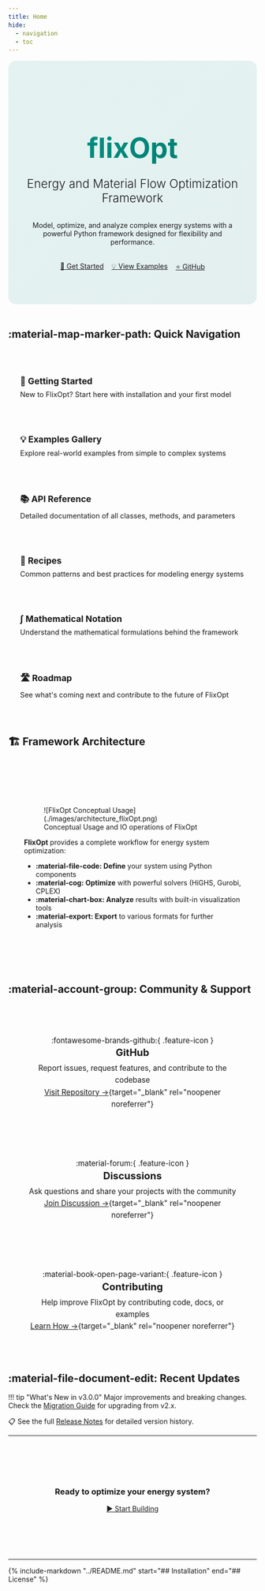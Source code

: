 ```yaml
---
title: Home
hide:
  - navigation
  - toc
---
```


<style>
.hero-section {
  text-align: center;
  padding: 4rem 2rem 3rem 2rem;
  background: linear-gradient(135deg, rgba(0, 150, 136, 0.1) 0%, rgba(0, 121, 107, 0.1) 100%);
  border-radius: 1rem;
  margin-bottom: 3rem;
}

.hero-section h1 {
  font-size: 3.5rem;
  font-weight: 700;
  margin-bottom: 1rem;
  background: linear-gradient(135deg, #009688 0%, #00796B 100%);
  -webkit-background-clip: text;
  -webkit-text-fill-color: transparent;
  background-clip: text;
}

.hero-section .tagline {
  font-size: 1.5rem;
  color: var(--md-default-fg-color--light);
  margin-bottom: 2rem;
  font-weight: 300;
}

.hero-buttons {
  display: flex;
  gap: 1rem;
  justify-content: center;
  flex-wrap: wrap;
  margin-top: 2rem;
}

.feature-grid {
  display: grid;
  grid-template-columns: repeat(auto-fit, minmax(280px, 1fr));
  gap: 2rem;
  margin: 3rem 0;
}

.feature-card {
  padding: 2rem;
  border-radius: 0.75rem;
  background: var(--md-code-bg-color);
  border: 1px solid var(--md-default-fg-color--lightest);
  transition: all 0.3s ease;
  text-align: center;
}

.feature-card:hover {
  transform: translateY(-4px);
  box-shadow: 0 8px 16px rgba(0, 0, 0, 0.1);
  border-color: var(--md-primary-fg-color);
}

.feature-icon {
  font-size: 3rem;
  margin-bottom: 1rem;
  display: block;
}

.feature-card h3 {
  margin-top: 0;
  margin-bottom: 0.5rem;
  font-size: 1.25rem;
}

.feature-card p {
  color: var(--md-default-fg-color--light);
  margin: 0;
  font-size: 0.95rem;
  line-height: 1.6;
}

.stats-banner {
  display: flex;
  justify-content: space-around;
  padding: 2rem;
  background: var(--md-code-bg-color);
  border-radius: 0.75rem;
  margin: 3rem 0;
  text-align: center;
  flex-wrap: wrap;
  gap: 2rem;
}

.stat-item {
  flex: 1;
  min-width: 150px;
}

.stat-number {
  font-size: 2.5rem;
  font-weight: 700;
  color: var(--md-primary-fg-color);
  display: block;
}

.stat-label {
  color: var(--md-default-fg-color--light);
  font-size: 0.9rem;
  text-transform: uppercase;
  letter-spacing: 0.05em;
}

.architecture-section {
  margin: 4rem 0;
  padding: 2rem;
  background: var(--md-code-bg-color);
  border-radius: 0.75rem;
}

.quick-links {
  display: grid;
  grid-template-columns: repeat(auto-fit, minmax(250px, 1fr));
  gap: 1.5rem;
  margin: 3rem 0;
}

.quick-link-card {
  padding: 1.5rem;
  border-left: 4px solid var(--md-primary-fg-color);
  background: var(--md-code-bg-color);
  border-radius: 0.5rem;
  transition: all 0.2s ease;
  text-decoration: none;
  display: block;
}

.quick-link-card:hover {
  background: var(--md-default-fg-color--lightest);
  transform: translateX(4px);
}

.quick-link-card h3 {
  margin: 0 0 0.5rem 0;
  font-size: 1.1rem;
  color: var(--md-primary-fg-color);
}

.quick-link-card p {
  margin: 0;
  color: var(--md-default-fg-color--light);
  font-size: 0.9rem;
}

@media screen and (max-width: 768px) {
  .hero-section h1 {
    font-size: 2.5rem;
  }

  .hero-section .tagline {
    font-size: 1.2rem;
  }

  .hero-buttons {
    flex-direction: column;
    align-items: stretch;
  }

  .feature-grid {
    grid-template-columns: 1fr;
  }

  .stats-banner {
    flex-direction: column;
  }
}
</style>

<div class="hero-section">

<h1>flixOpt</h1>

<p class="tagline">Energy and Material Flow Optimization Framework</p>

<p>Model, optimize, and analyze complex energy systems with a powerful Python framework designed for flexibility and performance.</p>

<p class="hero-buttons">
  <a href="getting-started/" class="md-button md-button--primary">🚀 Get Started</a>
  <a href="examples/" class="md-button">💡 View Examples</a>
  <a href="https://github.com/flixOpt/flixopt" class="md-button" target="_blank" rel="noopener noreferrer">⭐ GitHub</a>
</p>

</div>

## :material-map-marker-path: Quick Navigation

<div class="quick-links">
  <a href="getting-started/" class="quick-link-card">
    <h3>🚀 Getting Started</h3>
    <p>New to FlixOpt? Start here with installation and your first model</p>
  </a>

  <a href="examples/" class="quick-link-card">
    <h3>💡 Examples Gallery</h3>
    <p>Explore real-world examples from simple to complex systems</p>
  </a>

  <a href="api-reference/" class="quick-link-card">
    <h3>📚 API Reference</h3>
    <p>Detailed documentation of all classes, methods, and parameters</p>
  </a>

  <a href="user-guide/recipes/" class="quick-link-card">
    <h3>📖 Recipes</h3>
    <p>Common patterns and best practices for modeling energy systems</p>
  </a>

  <a href="user-guide/mathematical-notation/" class="quick-link-card">
    <h3>∫ Mathematical Notation</h3>
    <p>Understand the mathematical formulations behind the framework</p>
  </a>

  <a href="roadmap/" class="quick-link-card">
    <h3>🛣️ Roadmap</h3>
    <p>See what's coming next and contribute to the future of FlixOpt</p>
  </a>
</div>

## 🏗️ Framework Architecture

<div class="architecture-section" markdown="1">

<figure markdown>
  ![FlixOpt Conceptual Usage](./images/architecture_flixOpt.png)
  <figcaption>Conceptual Usage and IO operations of FlixOpt</figcaption>
</figure>

**FlixOpt** provides a complete workflow for energy system optimization:

- **:material-file-code: Define** your system using Python components
- **:material-cog: Optimize** with powerful solvers (HiGHS, Gurobi, CPLEX)
- **:material-chart-box: Analyze** results with built-in visualization tools
- **:material-export: Export** to various formats for further analysis

</div>

## :material-account-group: Community & Support

<div class="feature-grid" markdown="1">

<div class="feature-card" markdown="1">

:fontawesome-brands-github:{ .feature-icon }

### GitHub

Report issues, request features, and contribute to the codebase

[Visit Repository →](https://github.com/flixOpt/flixopt){target="_blank" rel="noopener noreferrer"}

</div>

<div class="feature-card" markdown="1">

:material-forum:{ .feature-icon }

### Discussions

Ask questions and share your projects with the community

[Join Discussion →](https://github.com/flixOpt/flixopt/discussions){target="_blank" rel="noopener noreferrer"}

</div>

<div class="feature-card" markdown="1">

:material-book-open-page-variant:{ .feature-icon }

### Contributing

Help improve FlixOpt by contributing code, docs, or examples

[Learn How →](contribute/){target="_blank" rel="noopener noreferrer"}

</div>

</div>


## :material-file-document-edit: Recent Updates

!!! tip "What's New in v3.0.0"
    Major improvements and breaking changes. Check the [Migration Guide](user-guide/migration-guide-v3.md) for upgrading from v2.x.

📋 See the full [Release Notes](changelog/) for detailed version history.

---

<div style="text-align: center; margin: 3rem 0; padding: 2rem; background: var(--md-code-bg-color); border-radius: 0.75rem;">

<h3>Ready to optimize your energy system?</h3>

<p>
  <a href="getting-started/" class="md-button md-button--primary md-button--lg">▶️ Start Building</a>
</p>

</div>

---

{%
   include-markdown "../README.md"
   start="## Installation"
   end="## License"
%}
